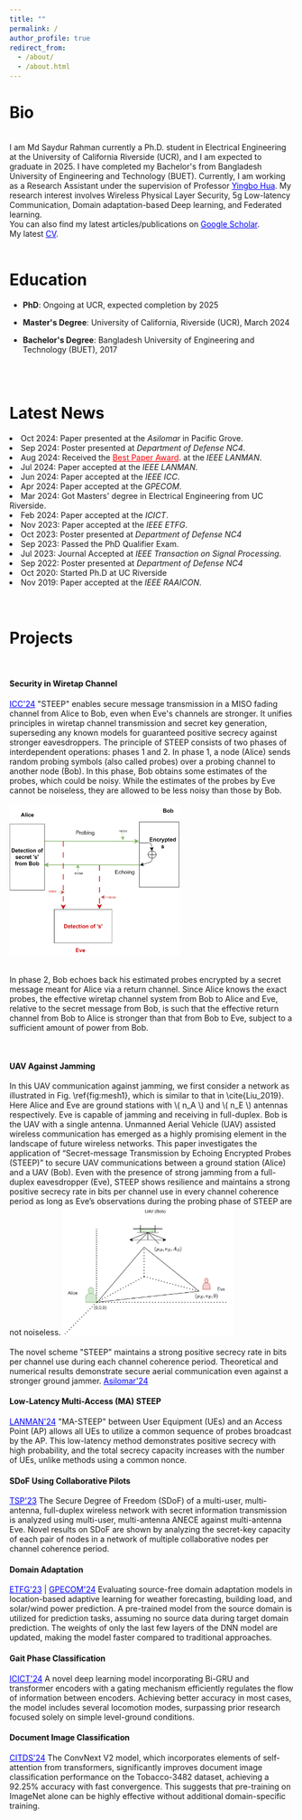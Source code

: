 ```yaml
---
title: ""
permalink: /
author_profile: true
redirect_from: 
  - /about/
  - /about.html
---
```

 <h1 style="color:  #0f0e0e;">Bio</h1>
<br>
I am Md Saydur Rahman currently a Ph.D. student in Electrical Engineering at the University of California Riverside (UCR), and I am expected to graduate in 2025. I have completed my Bachelor's from Bangladesh University of Engineering and Technology (BUET). Currently, I am working as a Research Assistant under the supervision of Professor 
<a href="https://intra.ece.ucr.edu/~yhua/" style="color: blue;">Yingbo Hua</a>. My research interest involves Wireless Physical Layer Security, 5g Low-latency Communication, Domain adaptation-based Deep learning, and Federated learning. 
<div class="wordwrap">  
  You can also find my latest articles/publications on  
  <a href="https://scholar.google.com/citations?user=Zbf4zyUAAAAJ&hl=en&authuser=1" style="color: blue;">Google Scholar</a>. </div>
<div class="wordwrap"> My latest <a href="https://drive.google.com/file/d/1g8TKk-dQo5wxPrOqyS6hOfrZyRQPWQ6I/view?usp=sharing" style="color: blue;">CV</a>. </div>

<br>

<h1 style="color: #0f0e0e;">Education</h1>  

- **PhD**: Ongoing at UCR, expected completion by 2025  

- **Master's Degree**: University of California, Riverside (UCR), March 2024  

- **Bachelor's Degree**: Bangladesh University of Engineering and Technology (BUET), 2017
 <br>
 
<br>

<div class="news-section">
  <h1 style="color:  #0f0e0e;">Latest News</h1>

  <li> Oct 2024: Paper presented at the <em>Asilomar </em> in Pacific Grove.</li>
  <li> Sep 2024: Poster presented at <em>Department of Defense NC4</em>.</li>
  <li> Aug 2024: Received the <a href="https://www.linkedin.com/feed/update/urn:li:activity:7231977654407610368/" style="color: red;">Best Paper Award</a>. at the <em>IEEE LANMAN</em>.</li>
  <li> Jul 2024: Paper accepted at the <em>IEEE LANMAN</em>.</li>
  <li> Jun 2024: Paper accepted at the <em>IEEE ICC</em>.</li>
  <li> Apr 2024: Paper accepted at the <em>GPECOM</em>.</li>
  <li> Mar 2024: Got Masters' degree in Electrical Engineering from UC Riverside.</li>
  <li> Feb 2024: Paper accepted at the <em>ICICT</em>.</li>
  <li> Nov 2023: Paper accepted at the <em>IEEE ETFG</em>.</li>
  <li> Oct 2023: Poster presented at <em>Department of Defense NC4</em></li>
  <li> Sep 2023: Passed the PhD Qualifier Exam.</li>
  <li> Jul 2023: Journal Accepted at <em>IEEE Transaction on Signal Processing</em>.</li>
  <li> Sep 2022: Poster presented at <em>Department of Defense NC4</em></li>
  <li> Oct 2020: Started Ph.D at UC Riverside</li>
  <li> Nov 2019: Paper accepted at the <em>IEEE RAAICON</em>.</li>
  
 <br>
  <br>
  <h1 style="color:  #0f0e0e;">Projects</h1>
   <br>

<h4 style="color: #0f0e0e;">Security in Wiretap Channel</h4>  <a href="https://arxiv.org/abs/2403.06438" style="color: blue;">ICC'24</a> 
"STEEP" enables secure message transmission in a MISO fading channel from Alice to Bob, even when Eve's channels are stronger. It unifies principles in wiretap channel transmission and secret key generation, superseding any known models for guaranteed positive secrecy against stronger eavesdroppers. The principle of STEEP consists of two phases of interdependent operations: phases 1 and 2. In phase 1, a node (Alice) sends random probing symbols (also called probes) over a probing channel to another node (Bob). In this phase, Bob obtains some estimates of the probes, which could be noisy. While the estimates of the probes by Eve cannot be noiseless, they are allowed to be less noisy than those by Bob.  
<br><br>

<img src="images/steep1.drawio.png" alt="STEEP Principle Diagram" style="max-width: 60%; height: auto;">  
<br><br>

In phase 2, Bob echoes back his estimated probes encrypted by a secret message meant for Alice via a return channel. Since Alice knows the exact probes, the effective wiretap channel system from Bob to Alice and Eve, relative to the secret message from Bob, is such that the effective return channel from Bob to Alice is stronger than that from Bob to Eve, subject to a sufficient amount of power from Bob.
 
<br>


<h4 style="color: #0f0e0e;">UAV Against Jamming</h4>  
In this UAV communication against jamming, we first consider a network as illustrated in Fig. \ref{fig:mesh1}, which is similar to that in \cite{Liu_2019}. Here Alice and Eve are ground stations with \( n_A \) and \( n_E \) antennas respectively. Eve is capable of jamming and receiving in full-duplex. Bob is the UAV with a single antenna. Unmanned Aerial Vehicle (UAV) assisted wireless communication has emerged as a highly promising element in the landscape of future wireless networks. This paper investigates the application of “Secret-message Transmission by Echoing Encrypted Probes (STEEP)” to secure UAV communications between a ground station (Alice) and a UAV (Bob). Even with the presence of strong jamming from a full-duplex eavesdropper (Eve), STEEP shows resilience and maintains a strong positive secrecy rate in bits per channel use in every channel coherence period as long as Eve’s observations during the probing phase of STEEP are not noiseless.

<img src="images/uav.drawio.png" alt="STEEP with UAV against Jamming" style="max-width: 60%; height: auto;">  
<br><br>
The novel scheme "STEEP" maintains a strong positive secrecy rate in bits per channel use during each channel coherence period. Theoretical and numerical results demonstrate secure aerial communication even against a stronger ground jammer.  
<a href="#" style="color: blue;">Asilomar'24</a>  




<h4 style="color: #0f0e0e;">Low-Latency Multi-Access (MA) STEEP</h4>  <a href="https://ieeexplore.ieee.org/abstract/document/10621876" style="color: blue;">LANMAN'24</a>  
"MA-STEEP" between User Equipment (UEs) and an Access Point (AP) allows all UEs to utilize a common sequence of probes broadcast by the AP. This low-latency method demonstrates positive secrecy with high probability, and the total secrecy capacity increases with the number of UEs, unlike methods using a common nonce.  

<br>


<h4 style="color: #0f0e0e;">SDoF Using Collaborative Pilots</h4>  <a href="https://ieeexplore.ieee.org/abstract/document/10235266" style="color: blue;">TSP'23</a>  
The Secure Degree of Freedom (SDoF) of a multi-user, multi-antenna, full-duplex wireless network with secret information transmission is analyzed using multi-user, multi-antenna ANECE against multi-antenna Eve. Novel results on SDoF are shown by analyzing the secret-key capacity of each pair of nodes in a network of multiple collaborative nodes per channel coherence period.  

<br>


<h4 style="color: #0f0e0e;">Domain Adaptation</h4>  <a href="https://ieeexplore.ieee.org/abstract/document/10407265" style="color: blue;">ETFG'23</a> | <a href="https://ieeexplore.ieee.org/abstract/document/10582569" style="color: blue;">GPECOM'24</a>  
Evaluating source-free domain adaptation models in location-based adaptive learning for weather forecasting, building load, and solar/wind power prediction. A pre-trained model from the source domain is utilized for prediction tasks, assuming no source data during target domain prediction. The weights of only the last few layers of the DNN model are updated, making the model faster compared to traditional approaches.  

<br>


<h4 style="color: #0f0e0e;">Gait Phase Classification</h4>  <a href="https://link.springer.com/chapter/10.1007/978-981-97-3562-4_29" style="color: blue;">ICICT'24</a>  
A novel deep learning model incorporating Bi-GRU and transformer encoders with a gating mechanism efficiently regulates the flow of information between encoders. Achieving better accuracy in most cases, the model includes several locomotion modes, surpassing prior research focused solely on simple level-ground conditions.  

<br>


<h4 style="color: #0f0e0e;">Document Image Classification</h4>  <a href="https://www.techrxiv.org/doi/full/10.36227/techrxiv.172254255.56093481" style="color: blue;">CITDS'24</a>  
The ConvNext V2 model, which incorporates elements of self-attention from transformers, significantly improves document image classification performance on the Tobacco-3482 dataset, achieving a 92.25% accuracy with fast convergence. This suggests that pre-training on ImageNet alone can be highly effective without additional domain-specific training.  

<br>


